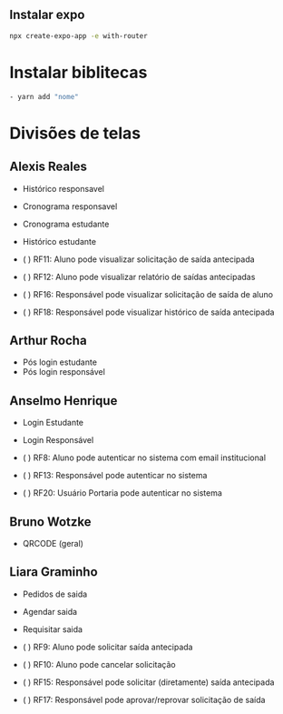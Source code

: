 ## Instalar expo

```sh
npx create-expo-app -e with-router
```

# Instalar biblitecas

```sh
- yarn add "nome"
```

# Divisões de telas

## Alexis Reales

- Histórico responsavel
- Cronograma responsavel
- Cronograma estudante
- Histórico estudante

- ( ) RF11: Aluno pode visualizar solicitação de saída antecipada
- ( ) RF12: Aluno pode visualizar relatório de saídas antecipadas
- ( ) RF16: Responsável pode visualizar solicitação de saída de aluno
- ( ) RF18: Responsável pode visualizar histórico de saída antecipada

## Arthur Rocha

- Pós login estudante
- Pós login responsável

## Anselmo Henrique

- Login Estudante
- Login Responsável

- ( ) RF8: Aluno pode autenticar no sistema com email institucional
- ( ) RF13: Responsável pode autenticar no sistema
- ( ) RF20: Usuário Portaria pode autenticar no sistema

## Bruno Wotzke

- QRCODE (geral)

## Liara Graminho 

- Pedidos de saida
- Agendar saida
- Requisitar saida

- ( ) RF9: Aluno pode solicitar saída antecipada
- ( ) RF10: Aluno pode cancelar solicitação
- ( ) RF15: Responsável pode solicitar (diretamente) saída antecipada
- ( ) RF17: Responsável pode aprovar/reprovar solicitação de saída




